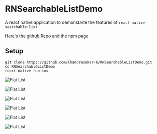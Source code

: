 # RNSearchableListDemo

A react native application to demonstarte the features of `react-native-searchable-list`

Here's the [github Repo](https://github.com/Chandrasekar-G/react-native-searchable-list) and the [npm page](https://www.npmjs.com/package/react-native-searchable-list)

## Setup

```
git clone https://github.com/Chandrasekar-G/RNSearchableListDemo.git
cd RNSearchableListDemo
react-native run-ios 
```
![Flat List](https://github.com/Chandrasekar-G/RNSearchableListDemo/blob/master/Assets/FlatList-1.gif)

![Flat List](https://github.com/Chandrasekar-G/RNSearchableListDemo/blob/master/Assets/FlatList-2.gif)

![Flat List](https://github.com/Chandrasekar-G/RNSearchableListDemo/blob/master/Assets/FlatList-3.gif)

![Flat List](https://github.com/Chandrasekar-G/RNSearchableListDemo/blob/master/Assets/SectionList-1.gif)

![Flat List](https://github.com/Chandrasekar-G/RNSearchableListDemo/blob/master/Assets/SectionList-2.gif)

![Flat List](https://github.com/Chandrasekar-G/RNSearchableListDemo/blob/master/Assets/SectionList-3.gif)
